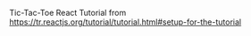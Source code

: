 Tic-Tac-Toe React Tutorial from https://tr.reactjs.org/tutorial/tutorial.html#setup-for-the-tutorial